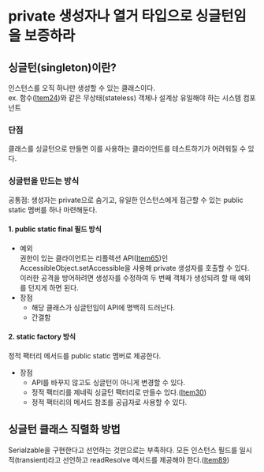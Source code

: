 # private 생성자나 열거 타입으로 싱글턴임을 보증하라
## 싱글턴(singleton)이란? 
인스턴스를 오직 하나만 생성할 수 있는 클래스이다.</br>
ex. 함수([Item24](https://github.com/ikkjun/Effective_Java/blob/main/Item24.md))와 같은 무상태(stateless) 객체나 설계상 유일해야 하는 시스템 컴포넌트

### 단점
클래스를 싱글턴으로 만들면 이를 사용하는 클라이언트를 테스트하기가 어려워질 수 있다.

### 싱글턴을 만드는 방식
공통점: 생성자는 private으로 숨기고, 유일한 인스턴스에게 접근할 수 있는 public static 멤버를 하나 마련해둔다.
#### 1. public static final 필드 방식
- 예외</br>
권한이 있는 클라이언트는 리플렉션 API([Item65](https://github.com/ikkjun/Effective_Java/blob/main/Item65.md))인 AccessibleObject.setAccessible을 사용해 private 생성자를 호출할 수 있다. 이러한 공격을 방어하려면 생성자를 수정하여 두 번째 객체가 생성되려 할 때 예외를 던지게 하면 된다.
- 장점
  - 해당 클래스가 싱글턴임이 API에 명백히 드러난다.
  - 간결함
#### 2. static factory 방식
정적 팩터리 메서드를 public static 멤버로 제공한다.
- 장점
  - API를 바꾸지 않고도 싱글턴이 아니게 변경할 수 있다.
  - 정적 팩터리를 제네릭 싱글턴 팩터리로 만들수 있다.([Item30](https://github.com/ikkjun/Effective_Java/blob/main/Item30.md))
  - 정적 팩터리의 메서드 참조를 공급자로 사용할 수 있다.

## 싱글턴 클래스 직렬화 방법
Serialzable을 구현한다고 선언하는 것만으로는 부족하다. 모든 인스턴스 필드를 일시적(transient)라고 선언하고 readResolve 메서드를 제공해야 한다.([Item89](https://github.com/ikkjun/Effective_Java/blob/main/Item89.md))